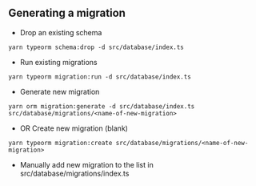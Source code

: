 ## Generating a migration

* Drop an existing schema
```
yarn typeorm schema:drop -d src/database/index.ts
```
* Run existing migrations
```
yarn typeorm migration:run -d src/database/index.ts
```
* Generate new migration
```
yarn orm migration:generate -d src/database/index.ts src/database/migrations/<name-of-new-migration>
```
* OR Create new migration (blank)
```
yarn typeorm migration:create src/database/migrations/<name-of-new-migration>
```
* Manually add new migration to the list in src/database/migrations/index.ts
